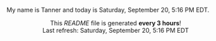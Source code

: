 My name is Tanner and today is Saturday, September 20, 5:16 PM EDT.

<p align="center">This <i>README</i> file is generated <b>every 3 hours</b>!</br>Last refresh: Saturday, September 20, 5:16 PM EDT<br /></p>
